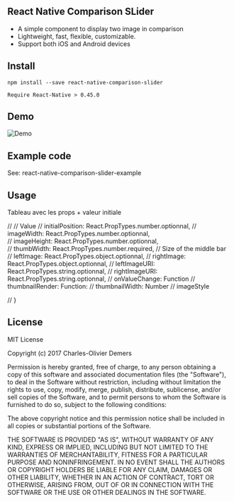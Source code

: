 ## React Native Comparison SLider
- A simple component to display two image in comparison
- Lightweight, fast, flexible, customizable.
- Support both iOS and Android devices

## Install
```
npm install --save react-native-comparison-slider

Require React-Native > 0.45.0

```

## Demo
![Demo](http://i.imgur.com/OUkLi.gif)

## Example code

See: react-native-comparison-slider-example

## Usage

Tableau avec les props + valeur initiale


// 	//	Value
// 	initialPosition: React.PropTypes.number.optionnal,
// 	imageWidth: React.PropTypes.number.optionnal,	
// 	imageHeight: React.PropTypes.number.optionnal,	
// 	thumbWidth: React.PropTypes.number.required,		//	Size of the middle bar
// 	leftImage: React.PropTypes.object.optionnal,
// 	rightImage: React.PropTypes.object.optionnal,
// 	leftImageURI: React.PropTypes.string.optionnal,
// 	rightImageURI: React.PropTypes.string.optionnal,
//	onValueChange: Function
//	thumbnailRender: Function: 
//	thumbnailWidth: Number
//	imageStyle

// }

## License

MIT License

Copyright (c) 2017 Charles-Olivier Demers

Permission is hereby granted, free of charge, to any person obtaining a copy
of this software and associated documentation files (the "Software"), to deal
in the Software without restriction, including without limitation the rights
to use, copy, modify, merge, publish, distribute, sublicense, and/or sell
copies of the Software, and to permit persons to whom the Software is
furnished to do so, subject to the following conditions:

The above copyright notice and this permission notice shall be included in all
copies or substantial portions of the Software.

THE SOFTWARE IS PROVIDED "AS IS", WITHOUT WARRANTY OF ANY KIND, EXPRESS OR
IMPLIED, INCLUDING BUT NOT LIMITED TO THE WARRANTIES OF MERCHANTABILITY,
FITNESS FOR A PARTICULAR PURPOSE AND NONINFRINGEMENT. IN NO EVENT SHALL THE
AUTHORS OR COPYRIGHT HOLDERS BE LIABLE FOR ANY CLAIM, DAMAGES OR OTHER
LIABILITY, WHETHER IN AN ACTION OF CONTRACT, TORT OR OTHERWISE, ARISING FROM,
OUT OF OR IN CONNECTION WITH THE SOFTWARE OR THE USE OR OTHER DEALINGS IN THE
SOFTWARE.
